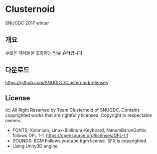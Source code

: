 # Clusternoid
SNUGDC 2017 winter

## 개요
수많은 개체들을 조종하는 탑뷰 슈터입니다.

## 다운로드
https://github.com/SNUGDC/Clusternoid/releases

## License
(c) All Right Reserved by Team Clusternoid of SNUGDC. Contains copyrighted works that are rightfully licensed. Copyright to respectable owners.
* FONTS: Xolonium, Linux-Biolinum-Keyboard, NanumBarunGothic follows OFL 1-1. https://opensource.org/licenses/OFL-1.1
* SOUNDS: BGM Follows youtube bgm license. SFX is copyrighted.
* Using Unity3D engine.
